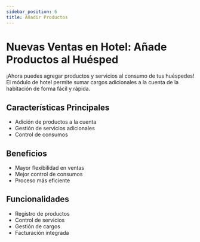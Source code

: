 ```yaml
---
sidebar_position: 6
title: Añadir Productos
---
```


# Nuevas Ventas en Hotel: Añade Productos al Huésped

¡Ahora puedes agregar productos y servicios al consumo de tus huéspedes! El módulo de hotel permite sumar cargos adicionales a la cuenta de la habitación de forma fácil y rápida.

## Características Principales

- Adición de productos a la cuenta
- Gestión de servicios adicionales
- Control de consumos

## Beneficios

- Mayor flexibilidad en ventas
- Mejor control de consumos
- Proceso más eficiente

## Funcionalidades

- Registro de productos
- Control de servicios
- Gestión de cargos
- Facturación integrada 